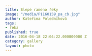 ```yaml
---
title: Slepé rameno řeky
image: "/media/P1160159_pa_cb.jpg"
author: Kateřina Poledníková
tags:
- řeka
published: true
date: 2016-04-18 22:04:22.000000000 Z
category: gallery
layout: photo
---
```

